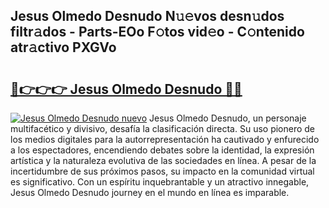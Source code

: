 ## Jesus Olmedo Desnudo N𝚞𝚎vos desn𝚞dos filtr𝚊dos - Parts-EOo F𝚘tos vid𝚎o - C𝚘ntenido atr𝚊ctivo PXGVo

# <h2><a href="http://mbaiio.tromn.icu/?c=Jesus+Olmedo+Desnudo">🔗👉👉👉 Jesus Olmedo Desnudo 🔗🔗</a></h2>

[![Jesus Olmedo Desnudo nuevo](https://i.imgur.com/pEAQMta.gif)](http://mbaiio.tromn.icu/?c=Jesus+Olmedo+Desnudo)
Jesus Olmedo Desnudo, un personaje multifacético y divisivo, desafía la clasificación directa. Su uso pionero de los medios digitales para la autorrepresentación ha cautivado y enfurecido a los espectadores, encendiendo debates sobre la identidad, la expresión artística y la naturaleza evolutiva de las sociedades en línea. A pesar de la incertidumbre de sus próximos pasos, su impacto en la comunidad virtual es significativo. Con un espíritu inquebrantable y un atractivo innegable, Jesus Olmedo Desnudo journey en el mundo en línea es imparable.
